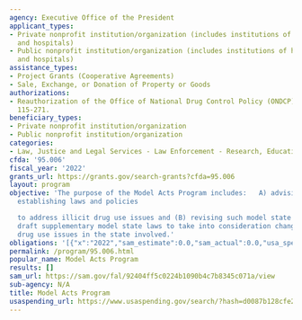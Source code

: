 ```yaml
---
agency: Executive Office of the President
applicant_types:
- Private nonprofit institution/organization (includes institutions of higher education
  and hospitals)
- Public nonprofit institution/organization (includes institutions of higher education
  and hospitals)
assistance_types:
- Project Grants (Cooperative Agreements)
- Sale, Exchange, or Donation of Property or Goods
authorizations:
- Reauthorization of the Office of National Drug Control Policy (ONDCP), Public Law
  115-271.
beneficiary_types:
- Private nonprofit institution/organization
- Public nonprofit institution/organization
categories:
- Law, Justice and Legal Services - Law Enforcement - Research, Education, Training
cfda: '95.006'
fiscal_year: '2022'
grants_url: https://grants.gov/search-grants?cfda=95.006
layout: program
objective: 'The purpose of the Model Acts Program includes:   A) advising states on
  establishing laws and policies

  to address illicit drug use issues and (B) revising such model state drug laws and
  draft supplementary model state laws to take into consideration changes in illicit
  drug use issues in the state involved.'
obligations: '[{"x":"2022","sam_estimate":0.0,"sam_actual":0.0,"usa_spending_actual":0.0},{"x":"2023","sam_estimate":2698275.0,"sam_actual":0.0,"usa_spending_actual":2698275.0},{"x":"2024","sam_estimate":0.0,"sam_actual":0.0,"usa_spending_actual":0.0}]'
permalink: /program/95.006.html
popular_name: Model Acts Program
results: []
sam_url: https://sam.gov/fal/92404ff5c0224b1090b4c7b8345c071a/view
sub-agency: N/A
title: Model Acts Program
usaspending_url: https://www.usaspending.gov/search/?hash=d0087b128cfe247c7c6a4144194f2fb6
---
```

